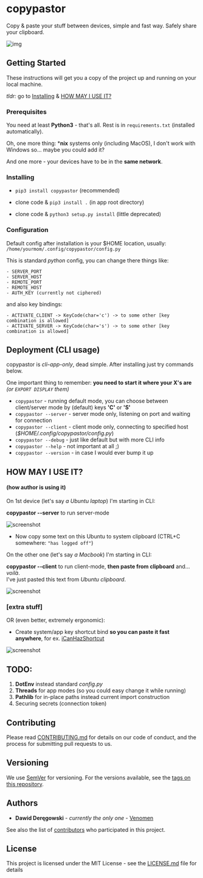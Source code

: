 # copypastor

Copy & paste your stuff between devices, simple and fast way. Safely share your clipboard.

![img](https://download.rz1.pl/copypastor/copypastor-diag.png)


## Getting Started

These instructions will get you a copy of the project up and running on your local machine. 

*tldr:* go to [Installing](#installing) & [HOW MAY I USE IT?](#how-may-i-use-it)  

### Prerequisites

You need at least **Python3** - that's all. Rest is in `requirements.txt` (installed automatically).

Oh, one more thing: ***nix** systems only (including MacOS), I don't work with Windows so... maybe you could add it?

And one more - your devices have to be in the **same network**.

### Installing

- `pip3 install copypastor` (recommended)


- clone code & `pip3 install .` (in app root directory)
- clone code & `python3 setup.py install` (little deprecated)

### Configuration

Default config after installation is your $HOME location, usually:
`/home/yourmom/.config/copypastor/config.py`

This is standard *python* config, you can change there things like:
```
- SERVER_PORT
- SERVER_HOST
- REMOTE_PORT
- REMOTE_HOST
- AUTH_KEY (currently not ciphered)
```
and also key bindings:
```
- ACTIVATE_CLIENT -> KeyCode(char='c') -> to some other [key combination is allowed]
- ACTIVATE_SERVER -> KeyCode(char='s') -> to some other [key combination is allowed]
```
## Deployment (CLI usage)

copypastor is *cli-app-only*, dead simple. After installing just try commands below. 

One important thing to remember: **you need to start it where your X's are** *(or `EXPORT DISPLAY` them)* 

- `copypastor` - running default mode, you can choose between client/server mode by (default) keys **'C'** or **'S'**  
- `copypastor --server` - server mode only, listening on port and waiting for connection
- `copypastor --client` - client mode only, connecting to specified host (*$HOME/.config/copypastor/config.py*)
- `copypastor --debug` - just like default but with more CLI info
- `copypastor --help` - not important at all ;)
- `copypastor --version` - in case I would ever bump it up


## HOW MAY I USE IT? 
#### (how author is using it)

On 1st device (let's say *a Ubuntu laptop*) I'm starting in CLI:

**copypastor --server** to run server-mode

![screenshot](https://download.rz1.pl/copypastor/copypastor-server.png)

- Now copy some text on this Ubuntu to system clipboard (CTRL+C somewhere: `"has logged off"`)

On the other one (let's say *a Macbook*) I'm starting in CLI:

**copypastor --client** to run client-mode, **then paste from clipboard** and... *voilà*. <br>I've just pasted this text from *Ubuntu clipboard*.

![screenshot](https://download.rz1.pl/copypastor/copypastor-client.png)

### [extra stuff]
OR (even better, extremely ergonomic):

- Create system/app key shortcut bind **so you can paste it fast anywhere**, for ex. [iCanHazShortcut](https://github.com/deseven/iCanHazShortcut)

![screenshot](https://download.rz1.pl/copypastor/haz-copypastor.png)


## TODO:
1. **DotEnv** instead standard *config.py*
2. **Threads** for app modes (so you could easy change it while running)
3. **Pathlib** for in-place paths instead current import construction
4. Securing secrets (connection token)

## Contributing

Please read [CONTRIBUTING.md](CONTRIBUTING.md) for details on our code of conduct, and the process for submitting pull requests to us.

## Versioning

We use [SemVer](http://semver.org/) for versioning. For the versions available, see the [tags on this repository](https://github.com/venomen/copypastor/tags). 

## Authors

* **Dawid Deręgowski** - *currently the only one* - [Venomen](https://github.com/venomen)

See also the list of [contributors](https://github.com/venomen/copypastor/contributors) who participated in this project.

## License

This project is licensed under the MIT License - see the [LICENSE.md](LICENSE.md) file for details